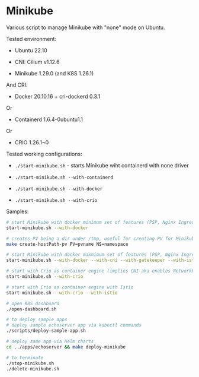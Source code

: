 # Minikube

Various script to manage Minikube with "none" mode on Ubuntu.

Tested environment:

* Ubuntu 22.10

* CNI: Cilium v1.12.6

* Minikube 1.29.0 (and K8S 1.26.1)

And CRI:

* Docker 20.10.16 + cri-dockerd 0.3.1

Or

* Containerd 1.6.4-0ubuntu1.1

Or

* CRIO 1.26.1~0

Tested working configurations:

* `./start-minikube.sh`  - starts Minikube wiht containerd with none driver

* `./start-minikube.sh --with-containerd`

* `./start-minikube.sh --with-docker`

* `./start-minikube.sh --with-crio`

Samples:

```bash
# start Minikube with docker minimum set of features (PSP, Nginx Ingress)
start-minikube.sh --with-docker

# creates PV being a dir under /tmp, useful for creating PV for Minikube
make create-hostPath-pv PV=pvname NS=namespace

# start Minikube with docker maxmimum set of features (PSP, Nginx Ingress, NetworkPolicy via CNI/Cilium, Istio, Gatekeeper)
start-minikube.sh --with-docker --with-cni --with-gatekeeper --with-istio

# start with Crio as container engine (implies CNI aka enables NetworkPolicy)
start-minikube.sh --with-crio

# start with Crio as container engine with Istio
start-minikube.sh --with-crio --with-istio

# open K8S dashboard
./open-dashboard.sh

# to deploy sample apps
# deploy sample echoserver app via kubectl commands
./scripts/deploy-sample-app.sh

# deploy same app via Helm charts
cd ../apps/echoserver && make deploy-minikube

# to terminate
./stop-minikube.sh
./delete-minikube.sh

```
